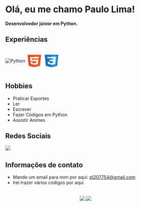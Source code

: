 # Olá, eu me chamo Paulo Lima!
**Desenvolvedor júnior em Python.**

## Experiências
<br>
<div>
    <img align="center" alt="Python" height="45" width="55" src="https://i.imgur.com/w6HYuAI.png">
    <img align="center" alt="HTML" height="40" width="50" src="https://raw.githubusercontent.com/devicons/devicon/master/icons/html5/html5-original.svg">
    <img align="center" alt="CSS" height="40" width="50" src="https://raw.githubusercontent.com/devicons/devicon/master/icons/css3/css3-original.svg">
</div>
<br>

## Hobbies
  - Praticar Esportes
  - Ler
  - Escrever
  - Fazer Códigos em Python
  - Assistir Animes

## Redes Sociais
<div style="display:inline_block">
    <a href="http://www.instagram.com/crosspaulo4/" target=""_blank><img src="https://img.shields.io/badge/-Instagram-%23E4405F?style=for-the-badge&logo=instagram&logoColor=white" target=" _blank"></a>
</div>

## Informações de contato
 - Mande um email para mim por aqui: pl207754@gmail.com
 - Irei trazer vários códigos por aqui

 <br>
 <div align="center" style="display:flex; justify-content: space-evenly;">
    <a href="https://github.com/PauloLimaj/">
    <img height="200em" align="center" src="https://github-readme-stats.vercel.app/api?username=PauloLimaj&show_icons=true&theme=algolia&include_all_commits=true&count_private=true&locale=pt-br&border_radius=10&rank_icon=github"/>
    <img height="200em" align="center" src="https://github-readme-stats.vercel.app/api/top-langs/?username=PauloLimaj&layout=compact&langs_count=7&theme=algolia&locale=pt-br&border_radius=10&"/>
  </a>
</div>
